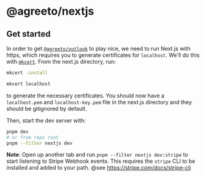 # @agreeto/nextjs

## Get started

In order to get [`@agreeto/outlook`](../outlook/) to play nice, we need to run Next.js with https, which requires you to generate certificates for `localhost`. We'll do this with [`mkcert`](https://github.com/FiloSottile/mkcert). From the next.js directory, run:

```bash
mkcert -install

mkcert localhost
```

to generate the necessary certificates. You should now have a `localhost.pem` and `localhost-key.pem` file in the next.js directory and they should be gitignored by default.

Then, start the dev server with:

```bash
pnpm dev
# or from repo root
pnpm --filter nextjs dev
```

**Note**: Open up another tab and run `pnpm --filter nextjs dev:stripe` to start listening to Stripe Webhook events. This requires the `stripe` CLI to be installed and added to your path.
@see https://stripe.com/docs/stripe-cli
